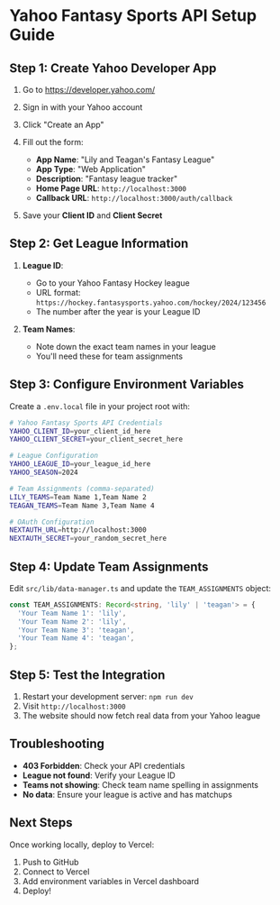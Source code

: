 # Yahoo Fantasy Sports API Setup Guide

## Step 1: Create Yahoo Developer App

1. Go to https://developer.yahoo.com/
2. Sign in with your Yahoo account
3. Click "Create an App"
4. Fill out the form:
   - **App Name**: "Lily and Teagan's Fantasy League"
   - **App Type**: "Web Application"
   - **Description**: "Fantasy league tracker"
   - **Home Page URL**: `http://localhost:3000`
   - **Callback URL**: `http://localhost:3000/auth/callback`

5. Save your **Client ID** and **Client Secret**

## Step 2: Get League Information

1. **League ID**: 
   - Go to your Yahoo Fantasy Hockey league
   - URL format: `https://hockey.fantasysports.yahoo.com/hockey/2024/123456`
   - The number after the year is your League ID

2. **Team Names**:
   - Note down the exact team names in your league
   - You'll need these for team assignments

## Step 3: Configure Environment Variables

Create a `.env.local` file in your project root with:

```bash
# Yahoo Fantasy Sports API Credentials
YAHOO_CLIENT_ID=your_client_id_here
YAHOO_CLIENT_SECRET=your_client_secret_here

# League Configuration
YAHOO_LEAGUE_ID=your_league_id_here
YAHOO_SEASON=2024

# Team Assignments (comma-separated)
LILY_TEAMS=Team Name 1,Team Name 2
TEAGAN_TEAMS=Team Name 3,Team Name 4

# OAuth Configuration
NEXTAUTH_URL=http://localhost:3000
NEXTAUTH_SECRET=your_random_secret_here
```

## Step 4: Update Team Assignments

Edit `src/lib/data-manager.ts` and update the `TEAM_ASSIGNMENTS` object:

```typescript
const TEAM_ASSIGNMENTS: Record<string, 'lily' | 'teagan'> = {
  'Your Team Name 1': 'lily',
  'Your Team Name 2': 'lily',
  'Your Team Name 3': 'teagan',
  'Your Team Name 4': 'teagan',
};
```

## Step 5: Test the Integration

1. Restart your development server: `npm run dev`
2. Visit `http://localhost:3000`
3. The website should now fetch real data from your Yahoo league

## Troubleshooting

- **403 Forbidden**: Check your API credentials
- **League not found**: Verify your League ID
- **Teams not showing**: Check team name spelling in assignments
- **No data**: Ensure your league is active and has matchups

## Next Steps

Once working locally, deploy to Vercel:
1. Push to GitHub
2. Connect to Vercel
3. Add environment variables in Vercel dashboard
4. Deploy!
